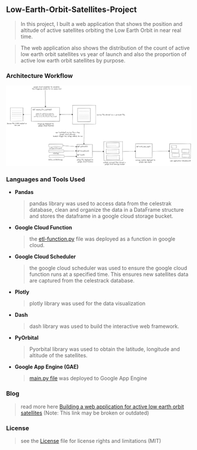 ## Low-Earth-Orbit-Satellites-Project

> In this project, I built a web application that shows the position and altitude of active satellites orbiting the Low Earth Orbit in near real time. 

> The web application also shows the distribution of the count of active low earth orbit satellites vs year of launch and also the proportion of active low earth orbit satellites by purpose.

### Architecture Workflow
![](https://github.com/0ladayo/Low-Earth-Orbit-Satellites-Project/blob/master/architecture%20workflow.png)

### Languages and Tools Used

*   **Pandas**
    > pandas library was used to access data from the celestrak database, clean and organize the data in a DataFrame structure and stores the dataframe in a google cloud storage bucket.
*   **Google Cloud Function**
    > the [etl-function.py](ETL%20folder/etl-function.py) file was deployed as a function in google cloud.
*   **Google Cloud Scheduler**
    > the google cloud scheduler was used to ensure the google cloud function runs at a specified time. This ensures new satellites data are captured from the celestrack database.
*   **Plotly**
    > plotly library was used for the data visualization
*   **Dash**
    > dash library was used to build the interactive web framework.
*   **PyOrbital**
    > Pyorbital library was used to obtain the latitude, longitude and altitude of the satellites.
*   **Google App Engine (GAE)**
    > [main.py file](Dash-Plotly/main.py) was deployed to Google App Engine

### Blog

> read more here [Building a web application for active low earth orbit satellites](https://medium.com/@Oladayo/building-a-web-application-for-active-low-earth-orbit-satellites-74fcafb16df) (Note: This link may be broken or outdated)

### License

> see the [License](LICENSE.txt) file for license rights and limitations (MIT)

